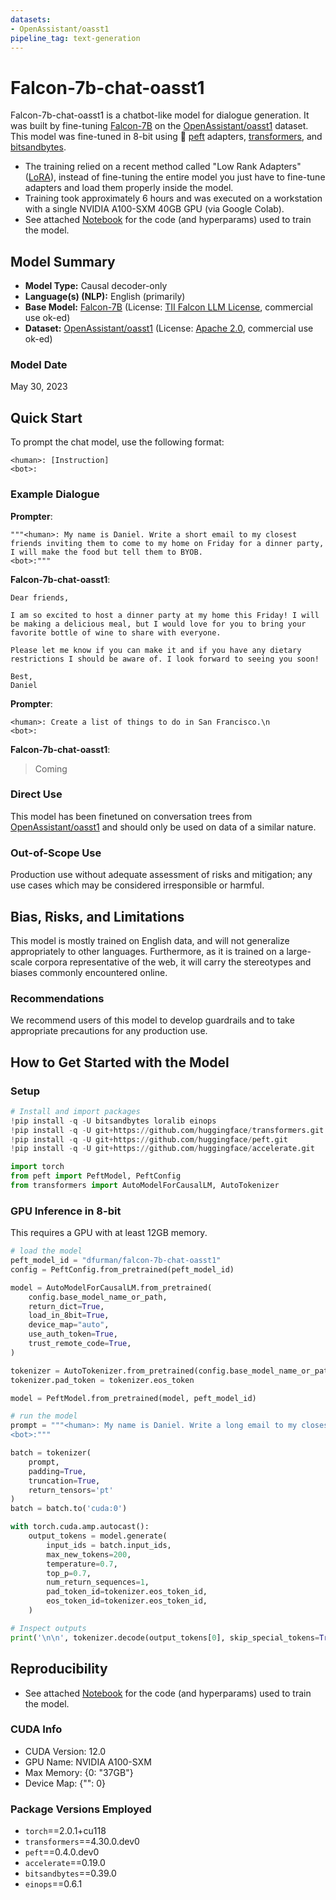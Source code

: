 ```yaml
---
datasets:
- OpenAssistant/oasst1
pipeline_tag: text-generation
---
```


# Falcon-7b-chat-oasst1

Falcon-7b-chat-oasst1 is a chatbot-like model for dialogue generation. It was built by fine-tuning [Falcon-7B](https://huggingface.co/tiiuae/falcon-7b) on the [OpenAssistant/oasst1](https://huggingface.co/datasets/OpenAssistant/oasst1) dataset. 
This model was fine-tuned in 8-bit using 🤗 [peft](https://github.com/huggingface/peft) adapters, [transformers](https://github.com/huggingface/transformers), and [bitsandbytes](https://github.com/TimDettmers/bitsandbytes).
- The training relied on a recent method called "Low Rank Adapters" ([LoRA](https://arxiv.org/pdf/2106.09685.pdf)), instead of fine-tuning the entire model you just have to fine-tune adapters and load them properly inside the model. 
- Training took approximately 6 hours and was executed on a workstation with a single NVIDIA A100-SXM 40GB GPU (via Google Colab).
- See attached [Notebook](https://huggingface.co/dfurman/falcon-7b-chat-oasst1/blob/main/finetune_falcon7b_oasst1_with_bnb_peft.ipynb) for the code (and hyperparams) used to train the model. 

## Model Summary

- **Model Type:** Causal decoder-only
- **Language(s) (NLP):** English (primarily)
- **Base Model:** [Falcon-7B](https://huggingface.co/tiiuae/falcon-7b) (License: [TII Falcon LLM License](https://huggingface.co/tiiuae/falcon-7b#license), commercial use ok-ed)
- **Dataset:** [OpenAssistant/oasst1](https://huggingface.co/datasets/OpenAssistant/oasst1) (License: [Apache 2.0](https://huggingface.co/datasets/OpenAssistant/oasst1/blob/main/LICENSE), commercial use ok-ed)

### Model Date

May 30, 2023

## Quick Start

To prompt the chat model, use the following format:

```
<human>: [Instruction]
<bot>:
```

### Example Dialogue

**Prompter**:

```
"""<human>: My name is Daniel. Write a short email to my closest friends inviting them to come to my home on Friday for a dinner party, I will make the food but tell them to BYOB.
<bot>:"""
```

**Falcon-7b-chat-oasst1**:

```
Dear friends,

I am so excited to host a dinner party at my home this Friday! I will be making a delicious meal, but I would love for you to bring your favorite bottle of wine to share with everyone.

Please let me know if you can make it and if you have any dietary restrictions I should be aware of. I look forward to seeing you soon!

Best,
Daniel
```

**Prompter**:
```
<human>: Create a list of things to do in San Francisco.\n
<bot>:
```

**Falcon-7b-chat-oasst1**:
>Coming

### Direct Use

This model has been finetuned on conversation trees from [OpenAssistant/oasst1](https://huggingface.co/datasets/OpenAssistant/oasst1) and should only be used on data of a similar nature.

### Out-of-Scope Use

Production use without adequate assessment of risks and mitigation; any use cases which may be considered irresponsible or harmful. 

## Bias, Risks, and Limitations

This model is mostly trained on English data, and will not generalize appropriately to other languages. Furthermore, as it is trained on a large-scale corpora representative of the web, it will carry the stereotypes and biases commonly encountered online.

### Recommendations

We recommend users of this model to develop guardrails and to take appropriate precautions for any production use.

## How to Get Started with the Model

### Setup
```python
# Install and import packages
!pip install -q -U bitsandbytes loralib einops
!pip install -q -U git+https://github.com/huggingface/transformers.git 
!pip install -q -U git+https://github.com/huggingface/peft.git
!pip install -q -U git+https://github.com/huggingface/accelerate.git

import torch
from peft import PeftModel, PeftConfig
from transformers import AutoModelForCausalLM, AutoTokenizer
```

### GPU Inference in 8-bit

This requires a GPU with at least 12GB memory.

```python
# load the model
peft_model_id = "dfurman/falcon-7b-chat-oasst1"
config = PeftConfig.from_pretrained(peft_model_id)

model = AutoModelForCausalLM.from_pretrained(
    config.base_model_name_or_path, 
    return_dict=True, 
    load_in_8bit=True, 
    device_map="auto",
    use_auth_token=True,
    trust_remote_code=True,
)

tokenizer = AutoTokenizer.from_pretrained(config.base_model_name_or_path)
tokenizer.pad_token = tokenizer.eos_token

model = PeftModel.from_pretrained(model, peft_model_id)
```

```python
# run the model
prompt = """<human>: My name is Daniel. Write a long email to my closest friends inviting them to come to my home on Friday for a dinner party, I will make the food but tell them to BYOB.
<bot>:"""

batch = tokenizer(
    prompt,
    padding=True,
    truncation=True,
    return_tensors='pt'
)
batch = batch.to('cuda:0')

with torch.cuda.amp.autocast():
    output_tokens = model.generate(
        input_ids = batch.input_ids, 
        max_new_tokens=200,
        temperature=0.7,
        top_p=0.7,
        num_return_sequences=1,
        pad_token_id=tokenizer.eos_token_id,
        eos_token_id=tokenizer.eos_token_id,
    )

# Inspect outputs
print('\n\n', tokenizer.decode(output_tokens[0], skip_special_tokens=True))
```

## Reproducibility

- See attached [Notebook](https://huggingface.co/dfurman/falcon-7b-chat-oasst1/blob/main/finetune_falcon7b_oasst1_with_bnb_peft.ipynb) for the code (and hyperparams) used to train the model. 

### CUDA Info

- CUDA Version: 12.0
- GPU Name: NVIDIA A100-SXM
- Max Memory: {0: "37GB"}
- Device Map: {"": 0}

### Package Versions Employed

- `torch`==2.0.1+cu118
- `transformers`==4.30.0.dev0
- `peft`==0.4.0.dev0
- `accelerate`==0.19.0
- `bitsandbytes`==0.39.0
- `einops`==0.6.1
